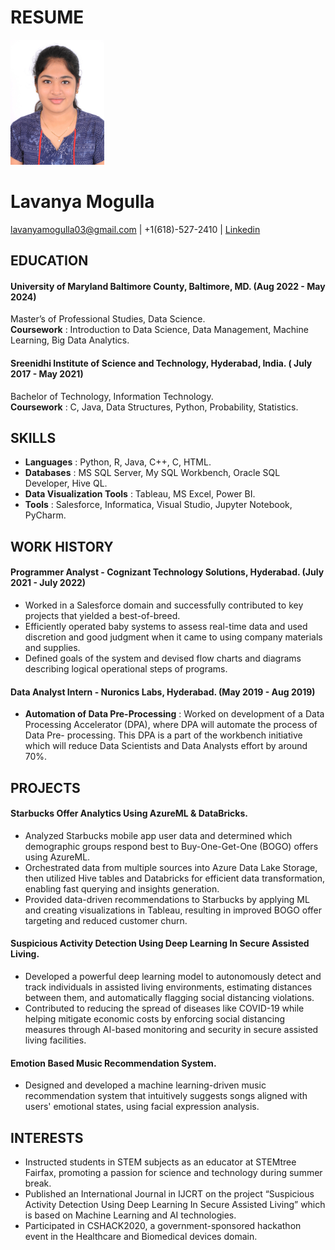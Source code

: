 
# RESUME

<img src="https://github.com/lavanyamogulla/UMBC-DATA606-FALL2023-TUESDAY/blob/main/Lavanya_Headshot.jpg" width="150" height="200" alt="My Headshot">


# Lavanya Mogulla
   lavanyamogulla03@gmail.com | +1(618)-527-2410 | [Linkedin]
   

[Linkedin]: https://www.linkedin.com/in/lavanya-mogulla/


## EDUCATION
#### University of Maryland Baltimore County, Baltimore, MD.                                                                (Aug 2022 - May 2024)         
Master’s of Professional Studies, Data Science.   
**Coursework** : Introduction to Data Science, Data Management, Machine Learning, Big Data Analytics.

#### Sreenidhi Institute of Science and Technology, Hyderabad, India.                                                    ( July 2017 -  May 2021)   
Bachelor of Technology, Information Technology.   
**Coursework** : C, Java, Data Structures, Python, Probability, Statistics.

## SKILLS
- **Languages** : Python, R, Java, C++,  C, HTML.                             
- **Databases** : MS SQL Server, My SQL Workbench, Oracle SQL Developer, Hive QL.  
- **Data Visualization Tools** : Tableau, MS Excel, Power BI.   
- **Tools** : Salesforce, Informatica, Visual Studio, Jupyter Notebook, PyCharm.

## WORK HISTORY 
#### Programmer Analyst - Cognizant Technology Solutions, Hyderabad.                                                     (July 2021 - July 2022)  
- Worked in a Salesforce domain and successfully contributed to key projects that yielded a best-of-breed.  
- Efficiently operated baby systems to assess real-time data and used discretion and good judgment when it came to using company materials and supplies.  
- Defined goals of the system and devised flow charts and diagrams describing logical operational steps of programs.

#### Data Analyst Intern - Nuronics Labs, Hyderabad.                                                                      (May 2019 - Aug 2019)  
- **Automation of Data Pre-Processing** : Worked on development of a Data Processing Accelerator (DPA), where DPA will automate the process of Data Pre- processing. This DPA is a part of the workbench initiative which will reduce Data Scientists and Data Analysts effort by around 70%.

## PROJECTS
#### Starbucks Offer Analytics Using AzureML & DataBricks.  
- Analyzed Starbucks mobile app user data and determined which demographic groups respond best to Buy-One-Get-One (BOGO) offers using AzureML.
- Orchestrated data from multiple sources into Azure Data Lake Storage, then utilized Hive tables and Databricks for efficient data transformation, enabling fast querying and insights generation.
- Provided data-driven recommendations to Starbucks by applying ML and creating visualizations in Tableau, resulting in improved BOGO offer targeting and reduced customer churn.
#### Suspicious Activity Detection Using Deep Learning In Secure Assisted Living.
- Developed a powerful deep learning model to autonomously detect and track individuals in assisted living environments, estimating distances between them, and automatically flagging social distancing violations.
- Contributed to reducing the spread of diseases like COVID-19 while helping mitigate economic costs by enforcing social distancing measures through AI-based monitoring and security in secure assisted living facilities.
#### Emotion Based Music Recommendation System.
- Designed and developed a machine learning-driven music recommendation system that intuitively suggests songs aligned with users' emotional states, using facial expression analysis.

## INTERESTS
- Instructed students in STEM subjects as an educator at STEMtree Fairfax, promoting a passion for science and technology during summer break.  
- Published an International Journal in IJCRT on the project “Suspicious Activity Detection Using Deep Learning In Secure Assisted Living” which is based on Machine Learning and AI technologies.  
- Participated in CSHACK2020, a government-sponsored hackathon event in the Healthcare and Biomedical devices domain.
